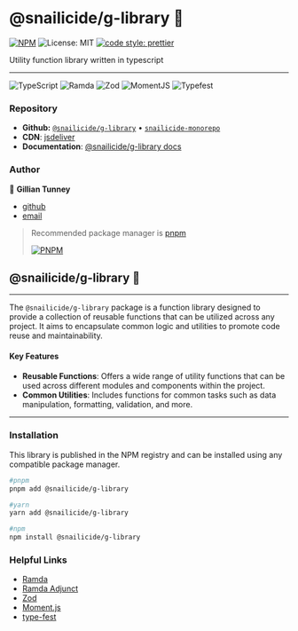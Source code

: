 # @snailicide/g-library 🐌

[![NPM](https://img.shields.io/npm/v/@snailicide/g-library)](http://www.npmjs.com/package/@snailicide/g-library)
![License: MIT](https://img.shields.io/npm/l/@snailicide/g-library)
[![code style: prettier](https://img.shields.io/badge/code_style-prettier-ff69b4.svg?style=flat-square)](https://github.com/prettier/prettier)

Utility function library written in typescript

---

![TypeScript](https://img.shields.io/badge/typescript-%23007ACC.svg?style=for-the-badge&logo=typescript&logoColor=white)
![Ramda](https://img.shields.io/badge/ramda-purple?style=for-the-badge&logo=javascript)
![Zod](https://img.shields.io/badge/zod-%233068b7.svg?style=for-the-badge&logo=zod&logoColor=white)
![MomentJS](https://img.shields.io/badge/moment_JS-darkgreen?style=for-the-badge&logo=javascript)
![Typefest](https://img.shields.io/badge/Type_Fest-grey?style=for-the-badge&logo=typescript)

### Repository

- **Github:**
  [`@snailicide/g-library`](https://github.com/gbtunney/snailicide-monorepo/tree/main/packages/g-library)
  • [`snailicide-monorepo`](https://github.com/gbtunney/snailicide-monorepo.git)
- **CDN**:
  [jsdeliver](https://cdn.jsdelivr.net/npm/@snailicide/g-library/dist/cdn-index-iife.min.js)
- **Documentation**:
  [@snailicide/g-library docs](https://g-library.snailicide.com)

### Author

👤 **Gillian Tunney**

- [github](https://github.com/gbtunney)
- [email](mailto:gbtunney@mac.com)

> Recommended package manager is [pnpm](http://pnpm.io)
>
> [![PNPM](https://img.shields.io/badge/pnpm-%234a4a4a.svg?style=for-the-badge&logo=pnpm&logoColor=f69220)](http://pnpm.io)

## @snailicide/g-library 🐌

---

The `@snailicide/g-library` package is a function library designed to provide a
collection of reusable functions that can be utilized across any project. It
aims to encapsulate common logic and utilities to promote code reuse and
maintainability.

#### Key Features

- **Reusable Functions**: Offers a wide range of utility functions that can be
  used across different modules and components within the project.
- **Common Utilities**: Includes functions for common tasks such as data
  manipulation, formatting, validation, and more.

---

### Installation

This library is published in the NPM registry and can be installed using any
compatible package manager.

```sh
#pnpm
pnpm add @snailicide/g-library

#yarn
yarn add @snailicide/g-library

#npm
npm install @snailicide/g-library
```

### Helpful Links

- [Ramda](https://ramdajs.com/docs/)
- [Ramda Adjunct](https://char0n.github.io/ramda-adjunct/5.0.1/)
- [Zod](https://zod.dev/)
- [Moment.js](https://momentjs.com/docs/)
- [type-fest](https://github.com/sindresorhus/type-fest)
